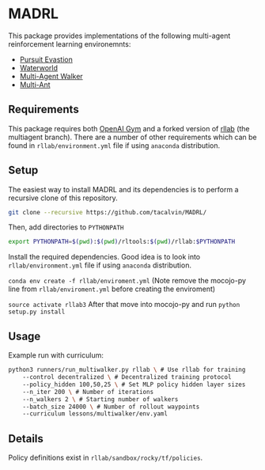 # MADRL

This package provides implementations of the following multi-agent reinforcement learning environemnts:

- [Pursuit Evastion](https://github.com/sisl/MADRL/blob/master/madrl_environments/pursuit/pursuit_evade.py)
- [Waterworld](https://github.com/sisl/MADRL/blob/master/madrl_environments/pursuit/waterworld.py)
- [Multi-Agent Walker](https://github.com/sisl/MADRL/blob/master/madrl_environments/walker/multi_walker.py)
- [Multi-Ant](https://github.com/sisl/MADRL/blob/master/madrl_environments/mujoco/ant/multi_ant.py)

## Requirements

This package requires both [OpenAI Gym](https://github.com/openai/gym) and a forked version of [rllab](https://github.com/rejuvyesh/rllab/tree/multiagent) (the multiagent branch). There are a number of other requirements which can be found
in `rllab/environment.yml` file if using `anaconda` distribution.

## Setup

The easiest way to install MADRL and its dependencies is to perform a recursive clone of this repository.
```bash
git clone --recursive https://github.com/tacalvin/MADRL/
```

Then, add directories to `PYTHONPATH`
```bash
export PYTHONPATH=$(pwd):$(pwd)/rltools:$(pwd)/rllab:$PYTHONPATH
```

Install the required dependencies. Good idea is to look into `rllab/environment.yml` file if using `anaconda` distribution.

`conda env create -f rllab/enviroment.yml`
(Note remove the mocojo-py line from `rllab/enviroment.yml` before creating the enviroment)

`source activate rllab3`
After that move into mocojo-py and run `python setup.py install`

## Usage

Example run with curriculum:

```bash
python3 runners/run_multiwalker.py rllab \ # Use rllab for training
    --control decentralized \ # Decentralized training protocol
    --policy_hidden 100,50,25 \ # Set MLP policy hidden layer sizes
    --n_iter 200 \ # Number of iterations
    --n_walkers 2 \ # Starting number of walkers
    --batch_size 24000 \ # Number of rollout waypoints
    --curriculum lessons/multiwalker/env.yaml
```

## Details

Policy definitions exist in `rllab/sandbox/rocky/tf/policies`.
